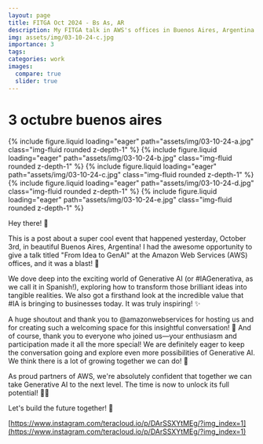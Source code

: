 ```yaml
---
layout: page
title: FITGA Oct 2024 - Bs As, AR
description: My FITGA talk in AWS's offices in Buenos Aires, Argentina on Oct 3rd, 2024
img: assets/img/03-10-24-c.jpg
importance: 3
tags: 
categories: work
images:
  compare: true
  slider: true
---
```


# 3 octubre buenos aires

<swiper-container keyboard="true" navigation="true" pagination="true" pagination-clickable="true" pagination-dynamic-bullets="true" rewind="true">
  <swiper-slide>{% include figure.liquid loading="eager" path="assets/img/03-10-24-a.jpg" class="img-fluid rounded z-depth-1" %}</swiper-slide>
  <swiper-slide>{% include figure.liquid loading="eager" path="assets/img/03-10-24-b.jpg" class="img-fluid rounded z-depth-1" %}</swiper-slide>
  <swiper-slide>{% include figure.liquid loading="eager" path="assets/img/03-10-24-c.jpg" class="img-fluid rounded z-depth-1" %}</swiper-slide>
  <swiper-slide>{% include figure.liquid loading="eager" path="assets/img/03-10-24-d.jpg" class="img-fluid rounded z-depth-1" %}</swiper-slide>
  <swiper-slide>{% include figure.liquid loading="eager" path="assets/img/03-10-24-e.jpg" class="img-fluid rounded z-depth-1" %}</swiper-slide>
</swiper-container>

Hey there! 👋

This is a post about a super cool event that happened yesterday, October 3rd, in beautiful Buenos Aires, Argentina! I had the awesome opportunity to give a talk titled "From Idea to GenAI" at the Amazon Web Services (AWS) offices, and it was a blast! 🥳

We dove deep into the exciting world of Generative AI (or #IAGenerativa, as we call it in Spanish!), exploring how to transform those brilliant ideas into tangible realities. We also got a firsthand look at the incredible value that #IA is bringing to businesses today. It was truly inspiring! ✨

A huge shoutout and thank you to @amazonwebservices for hosting us and for creating such a welcoming space for this insightful conversation! 🙏 And of course, thank you to everyone who joined us—your enthusiasm and participation made it all the more special! We are definitely eager to keep the conversation going and explore even more possibilities of Generative AI. We think there is a lot of growing together we can do! 🤝​

As proud partners of AWS, we're absolutely confident that together we can take Generative AI to the next level. The time is now to unlock its full potential! 🦾✅​

Let's build the future together! 🚀

[https://www.instagram.com/teracloud.io/p/DArSSXYtMEg/?img_index=1](https://www.instagram.com/teracloud.io/p/DArSSXYtMEg/?img_index=1)

